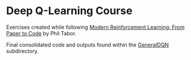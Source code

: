 # Deep Q-Learning Course 
Exercises created while following <a href=https://www.udemy.com/course/deep-q-learning-from-paper-to-code/>Modern Reinforcement Learning: From Paper to Code</a> by Phil Tabor.

Final consolidated code and outputs found within the <a href=https://github.com/AdamJelley/DeepQLearningCourse/tree/master/GeneralDQN>GeneralDQN</a> subdirectory.
